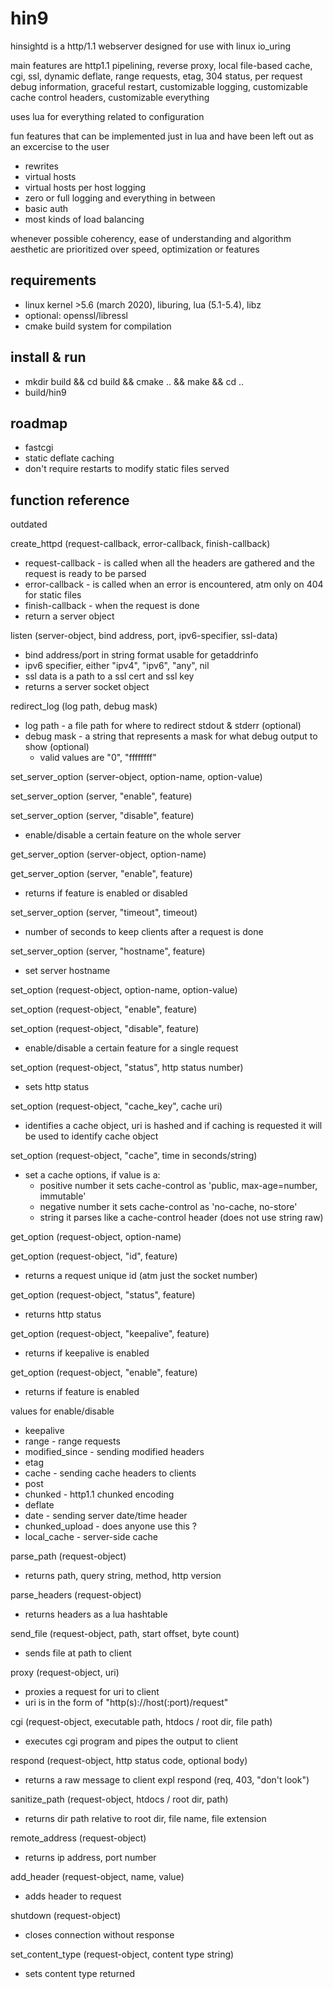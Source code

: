 hin9
====

hinsightd is a http/1.1 webserver designed for use with linux io_uring

main features are http1.1 pipelining, reverse proxy, local file-based cache, cgi, ssl, dynamic deflate, range requests, etag, 304 status, per request debug information, graceful restart, customizable logging, customizable cache control headers, customizable everything

uses lua for everything related to configuration

fun features that can be implemented just in lua and have been left out as an excercise to the user
* rewrites
* virtual hosts
* virtual hosts per host logging
* zero or full logging and everything in between
* basic auth
* most kinds of load balancing

whenever possible coherency, ease of understanding and algorithm aesthetic are prioritized over speed, optimization or features


requirements
------------

* linux kernel >5.6 (march 2020), liburing, lua (5.1-5.4), libz
* optional: openssl/libressl
* cmake build system for compilation


install & run
-------------

* mkdir build && cd build && cmake .. && make && cd ..
* build/hin9


roadmap
-------

* fastcgi
* static deflate caching
* don't require restarts to modify static files served


function reference
------------------

outdated

create\_httpd (request-callback, error-callback, finish-callback)
  * request-callback - is called when all the headers are gathered and the request is ready to be parsed
  * error-callback - is called when an error is encountered, atm only on 404 for static files
  * finish-callback - when the request is done
  * return a server object

listen (server-object, bind address, port, ipv6-specifier, ssl-data)
  * bind address/port in string format usable for getaddrinfo
  * ipv6 specifier, either "ipv4", "ipv6", "any", nil
  * ssl data is a path to a ssl cert and ssl key
  * returns a server socket object

redirect\_log (log path, debug mask)
  * log path - a file path for where to redirect stdout & stderr (optional)
  * debug mask - a string that represents a mask for what debug output to show (optional)
    * valid values are "0", "ffffffff"

set\_server\_option (server-object, option-name, option-value)

set\_server\_option (server, "enable", feature)

set\_server\_option (server, "disable", feature)
  * enable/disable a certain feature on the whole server

get\_server\_option (server-object, option-name)

get\_server\_option (server, "enable", feature)
  * returns if feature is enabled or disabled

set\_server\_option (server, "timeout", timeout)
  * number of seconds to keep clients after a request is done

set\_server\_option (server, "hostname", feature)
  * set server hostname

set\_option (request-object, option-name, option-value)

set\_option (request-object, "enable", feature)

set\_option (request-object, "disable", feature)
  * enable/disable a certain feature for a single request

set\_option (request-object, "status", http status number)
  * sets http status

set\_option (request-object, "cache\_key", cache uri)
  * identifies a cache object, uri is hashed and if caching is requested it will be used to identify cache object

set\_option (request-object, "cache", time in seconds/string)
  * set a cache options, if value is a:
    * positive number it sets cache-control as 'public, max-age=number, immutable'
    * negative number it sets cache-control as 'no-cache, no-store'
    * string it parses like a cache-control header (does not use string raw)

get\_option (request-object, option-name)

get\_option (request-object, "id", feature)
  * returns a request unique id (atm just the socket number)

get\_option (request-object, "status", feature)
  * returns http status

get\_option (request-object, "keepalive", feature)
  * returns if keepalive is enabled

get\_option (request-object, "enable", feature)
  * returns if feature is enabled

values for enable/disable
  * keepalive
  * range - range requests
  * modified\_since - sending modified headers
  * etag
  * cache - sending cache headers to clients
  * post
  * chunked - http1.1 chunked encoding
  * deflate
  * date - sending server date/time header
  * chunked\_upload - does anyone use this ?
  * local\_cache - server-side cache

parse\_path (request-object)
  * returns path, query string, method, http version

parse\_headers (request-object)
  * returns headers as a lua hashtable

send\_file (request-object, path, start offset, byte count)
  * sends file at path to client

proxy (request-object, uri)
  * proxies a request for uri to client
  * uri is in the form of "http(s)://host(:port)/request"

cgi (request-object, executable path, htdocs / root dir, file path)
  * executes cgi program and pipes the output to client

respond (request-object, http status code, optional body)
  * returns a raw message to client expl respond (req, 403, "don't look")

sanitize\_path (request-object, htdocs / root dir, path)
  * returns dir path relative to root dir, file name, file extension

remote\_address (request-object)
  * returns ip address, port number

add\_header (request-object, name, value)
  * adds header to request

shutdown (request-object)
  * closes connection without response

set\_content\_type (request-object, content type string)
  * sets content type returned




